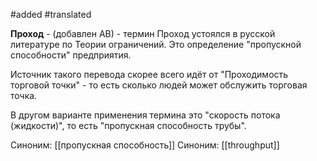 #added 
#translated 

**Проход** - (добавлен АВ) - термин Проход устоялся в русской литературе по Теории ограничений. Это определение "пропускной способности" предприятия.

Источник такого перевода скорее всего идёт от "Проходимость торговой точки" - то есть сколько людей может обслужить торговая точка.

В другом варианте применения термина это "скорость потока (жидкости)", то есть "пропускная способность трубы".

Синоним: [[пропускная способность]]
Синоним: [[throughput]]